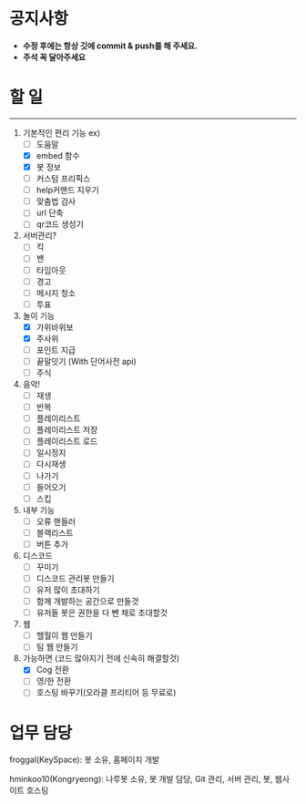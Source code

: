 # 공지사항
- **수정 후에는 항상 깃에 commit & push를 해 주세요.**
- **주석 꼭 달아주세요**

# 할 일

---


1. 기본적인 편리 기능 ex)
    - [ ] 도움말
    - [x] embed 함수
    - [x] 봇 정보
    - [ ] 커스텀 프리픽스
    - [ ] help커맨드 지우기
    - [ ] 맞춤법 검사
    - [ ] url 단축
    - [ ] qr코드 생성기

2. 서버관리?
    - [ ] 킥
    - [ ] 밴
    - [ ] 타임아웃
    - [ ] 경고
    - [ ] 메시지 청소
    - [ ] 투표

3. 놀이 기능
    - [x] 가위바위보
    - [x] 주사위
    - [ ] 포인트 지급
    - [ ] 끝말잇기 (With 단어사전 api)
    - [ ] 주식

4. 음악!
   - [ ] 재생
   - [ ] 반복
   - [ ] 플레이리스트
   - [ ] 플레이리스트 저장
   - [ ] 플레이리스트 로드
   - [ ] 일시정지
   - [ ] 다시재생
   - [ ] 나가기
   - [ ] 들어오기
   - [ ] 스킵

5. 내부 기능
    - [ ] 오류 핸들러
    - [ ] 블랙리스트
    - [ ] 버튼 추가

6. 디스코드
    - [ ] 꾸미기
    - [ ] 디스코드 관리봇 만들기
    - [ ] 유저 많이 초대하기
    - [ ] 함께 개발하는 공간으로 만들것
    - [ ] 유저들 봇은 권한을 다 뺀 채로 초대할것 

7. 웹
    - [ ] 헬월이 웹 만들기
    - [ ] 팀 웹 만들기

7. 가능하면 (코드 많아지기 전에 신속히 해결할것)
    - [x] Cog 전환
    - [ ] 영/한 전환
    - [ ] 호스팅 바꾸기(오라클 프리티어 등 무료로)

# 업무 담당
froggal(KeySpace): 봇 소유, 홈페이지 개발

hminkoo10(Kongryeong): 나루봇 소유, 봇 개발 담당, Git 관리, 서버 관리, 봇, 웹사이트 호스팅
